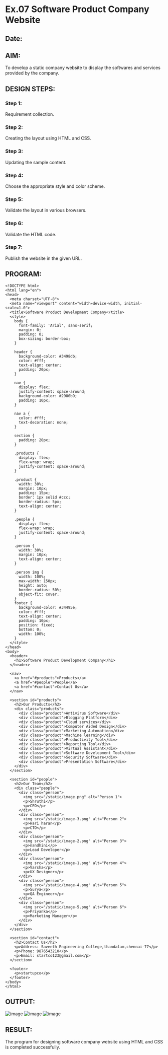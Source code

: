 # Ex.07 Software Product Company Website
## Date:

## AIM:
To develop a static company website to display the softwares and services provided by the company.

## DESIGN STEPS:

### Step 1:
Requirement collection.

### Step 2:
Creating the layout using HTML and CSS.

### Step 3:
Updating the sample content.

### Step 4:
Choose the appropriate style and color scheme.

### Step 5:
Validate the layout in various browsers.

### Step 6:
Validate the HTML code.

### Step 7:
Publish the website in the given URL.

## PROGRAM:
```
<!DOCTYPE html>
<html lang="en">
<head>
  <meta charset="UTF-8">
  <meta name="viewport" content="width=device-width, initial-scale=1.0">
  <title>Software Product Development Company</title>
  <style>
    body {
      font-family: 'Arial', sans-serif;
      margin: 0;
      padding: 0;
      box-sizing: border-box;
    }

    header {
      background-color: #3498db;
      color: #fff;
      text-align: center;
      padding: 20px;
    }

    nav {
      display: flex;
      justify-content: space-around;
      background-color: #2980b9;
      padding: 10px;
    }

    nav a {
      color: #fff;
      text-decoration: none;
    }

    section {
      padding: 20px;
    }

    .products {
      display: flex;
      flex-wrap: wrap;
      justify-content: space-around;
    }

    .product {
      width: 30%;
      margin: 10px;
      padding: 15px;
      border: 1px solid #ccc;
      border-radius: 5px;
      text-align: center;
    }

    .people {
      display: flex;
      flex-wrap: wrap;
      justify-content: space-around;
    }

    .person {
      width: 30%;
      margin: 10px;
      text-align: center;
    }

    .person img {
      width: 100%;
      max-width: 150px; 
      height: auto;
      border-radius: 50%; 
      object-fit: cover; 
    }
    footer {
      background-color: #34495e;
      color: #fff;
      text-align: center;
      padding: 10px;
      position: fixed;
      bottom: 0;
      width: 100%;
    }
  </style>
</head>
<body>
  <header>
    <h1>Software Product Development Company</h1>
  </header>

  <nav>
    <a href="#products">Products</a>
    <a href="#people">People</a>
    <a href="#contact">Contact Us</a>
  </nav>

  <section id="products">
    <h2>Our Products</h2>
    <div class="products">
      <div class="product">Antivirus Software</div>
      <div class="product">Blogging Platform</div>
      <div class="product">Cloud services</div>
      <div class="product">Computer Aided Design</div>
      <div class="product">Marketing Automation</div>
      <div class="product">Machine learning</div>
      <div class="product">Productivity Tool</div>
      <div class="product">Reporting Tool</div>
      <div class="product">Virtual Assistant</div>
      <div class="product">Software Development Tool</div>
      <div class="product">Security Software</div>
      <div class="product">Presentation Software</div>
    </div>
  </section>

  <section id="people">
    <h2>Our Team</h2>
    <div class="people">
      <div class="person">
        <img src="/static/image.png" alt="Person 1">
        <p>Shruthi</p>
        <p>CEO</p>
      </div>
      <div class="person">
        <img src="/static/image-3.png" alt="Person 2">
        <p>Hari haran</p>
        <p>CTO</p>
      </div>
      <div class="person">
        <img src="/static/image-2.png" alt="Person 3">
        <p>nandhini</p>
        <p>Lead Developer</p>
      </div>
      <div class="person">
        <img src="/static/image-1.png" alt="Person 4">
        <p>Varsha</p>
        <p>UX Designer</p>
      </div>
      <div class="person">
        <img src="/static/image-4.png" alt="Person 5">
        <p>Surya</p>
        <p>QA Engineer</p>
      </div>
      <div class="person">
        <img src="/static/image-5.png" alt="Person 6">
        <p>Priyanka</p>
        <p>Marketing Manager</p>
      </div>
    </div>
  </section>

  <section id="contact">
    <h2>Contact Us</h2>
    <p>Address: Saveeth Engineering College,thandalam,chennai-77</p>
    <p>Phone: 9876543210</p>
    <p>Email: startco123@gmail.com</p>
  </section>

  <footer>
    <p>startupco</p>
  </footer>
</body>
</html>

```

## OUTPUT:
![image](https://github.com/22003197/softweb/assets/124332243/4bb4830a-8e59-4639-82d0-6ce61a85f329)
![image](https://github.com/22003197/softweb/assets/124332243/353b038c-5c83-45db-8197-eb69fff270b1)
![image](https://github.com/22003197/softweb/assets/124332243/a8279544-d730-462f-a443-cff701db9585)
## RESULT:
The program for designing software company website using HTML and CSS is completed successfully.
